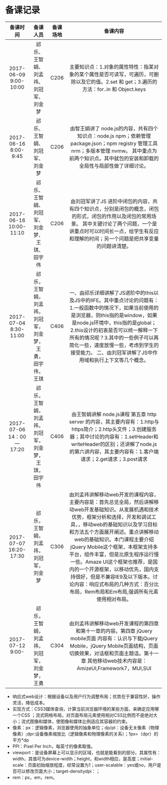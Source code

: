 # 备课记录

|备课时间|备课人员|备课场地|备课内容|
|:--------:|:---:|:---:|:---:|
|2017-06-09 9:00-10:00|祁乐、王智娟、刘孟祎、刘冠军、刘金梦|C206|主要知识点：1.对象的属性特性：指某对象的某个属性是否可读写，可遍历，可删除以及它的值。2.set 和 get；3.遍历的方法：for..in 和 Object.keys|
|2017-06-16  8:00-9:45|祁乐、王智娟、刘冠军、刘金梦|C206|由智王娟讲了 node.js的内容，共有四个知识点：node.js npm；依赖管理 package.json；npm registry 管理工具 nrm；多版本管理 nvmw。 其中重点为前两个知识点。其中就包的安装和卸载的全局性与局部性做了详细讨论。|
|2017-06-16  10:00-11:10|祁乐、王智娟、刘冠军、刘金梦、王琪、田宇伟|C206|由刘冠军讲了JS 进阶中闭包的内容，共有四个知识点，分别是闭包的概念，闭包的形式，闭包的作用以及闭包的常用场景。 其中关键讨论了两个问题，一个是讲重点时可以时间长一点，给学生有反应和理解的时间；另一个问题是把共享变量的问题讲清楚。|
|2017-07-04  8:30-11:00|祁乐，王智娟，刘孟祎，刘冠军，刘金梦，王勇，田宇伟，王琪|C406|一、由祁乐详细讲解了JS进阶中的this以及JS中的IIFE。其中重点讨论的问题有：1.一般函数中的情况下，如果当前使用的是浏览器，则this指的是window，如果是node.js环境中，this指的是global；2.this设计的初衷是否可以统一解释一下所有的情况呢？3.其中的一些例子可以再简化一些，速度放慢一些，考虑到学生的接受能力。  二、由刘冠军讲解了JS中作用域和执行上下文等几个概念。|
|2017-07-06  14：00—17:20|祁乐，王智娟，刘孟祎，刘冠军，刘金梦，王琪，田宇伟|C406|由王智娟讲解 node.js课程 第五章  http server 的内容，其主要内容有：1.http与https简介；2.http头文件；3.创建服务器；其中讨论的内容有：1.setHeader和writeHeader的区别；还讲解了node.js的第六讲内容，其主要内容有：1.客户端请求；2.get请求；3.post请求|
|2017-07-07  16:20-17:30|祁乐，王智娟，刘孟祎，刘冠军，刘金梦|C306|由刘孟祎讲解移动web开发的课程内容，主要内容是：首先总览全局，然后讲解移动web开发基础知识。从发展机遇和技术优势，框架分析和选择，开发和调试工具，，移动web的基础知识以及学习目标和方法五个方面展开阐述。重点讲解移动web的基础知识。本门课程主要介绍jQuery Mobile这个框架，本框架支持多平台，组件丰富，但是比原生程序运行慢一些。Amaze UI这个框架也推荐，是国内的一个开源框架，以移动优先，国内支持很好，但是不兼容IE9及以下版本。讨论内容：响应式布局的几种方式：百分比布局，Rem布局和Em布局,强调所有元素使用相对布局。|
|2017-07-12  9:00-|祁乐，王智娟，刘孟祎，刘冠军，刘金梦，王勇|C304|由刘孟祎讲解移动web开发课程的第四章和第十一章的内容。第四章 jQuery mobile页面 内容有：认识与下载jQuery Mobile，jQuery Mobile页面结构，页面切换效果，对话框和页面主题话。第十一章 其他移动web技术内容是：AmizeUI,Framework7，MUI,SUI|


- 响应式web设计：根据设备以及用户行为调整布局；优势在于兼容性好，操作灵活，降低成本。
- 实现方式：CSS3媒体查询，计算当前浏览器环境的某些方面，来确定应用哪一个CSS ；流式网格布局，对页面布局元素使用相对CSS比例而不是绝对大小；流式图像和媒体，使图像和媒体比例适应其容器的约束。
- 像素：px：逻辑像素，浏览器使用的抽象单位；dp/pt：设备无关像素（物理像素）;dpr:设备像素缩放比（逻辑像素和物理像素的关系）；1px=（dpr）的平方*dp
- PPI：Pixel Per Inch，每英寸的像素取值。
- viewport：是设备屏幕上可以显示的区域，也就是能看到的部分。其属性有：width，其值可为device-width；height，和width相应，是高度；initial-scale：页面初始缩放程度，经常设置为1；user-scalable：yes或no，用户是否可以修改页面大小；target-densitydpi：；
- rem：px，em，rem。
 


